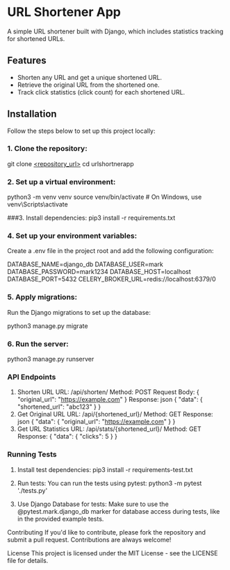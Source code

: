 # URL Shortener App

A simple URL shortener built with Django, which includes statistics tracking for shortened URLs.

## Features

- Shorten any URL and get a unique shortened URL.
- Retrieve the original URL from the shortened one.
- Track click statistics (click count) for each shortened URL.

## Installation

Follow the steps below to set up this project locally:

### 1. Clone the repository:

git clone [<repository_url>](https://github.com/markwagdy/urlShortener.git)
cd urlshortnerapp

### 2. Set up a virtual environment:

python3 -m venv venv
source venv/bin/activate  # On Windows, use venv\Scripts\activate

###3. Install dependencies:
pip3 install -r requirements.txt


### 4. Set up your environment variables:
Create a .env file in the project root and add the following configuration:

DATABASE_NAME=django_db
DATABASE_USER=mark
DATABASE_PASSWORD=mark1234
DATABASE_HOST=localhost
DATABASE_PORT=5432
CELERY_BROKER_URL=redis://localhost:6379/0

### 5. Apply migrations:
Run the Django migrations to set up the database:

python3 manage.py migrate

### 6. Run the server:

python3 manage.py runserver

### API Endpoints
  1. Shorten URL
  URL: /api/shorten/
  Method: POST
  Request Body:
  {
    "original_url": "https://example.com"
  }
  Response:
  json
  {
    "data": {
      "shortened_url": "abc123"
    }
  }
  2. Get Original URL
  URL: /api/{shortened_url}/
  Method: GET
  Response:
  json
  {
    "data": {
      "original_url": "https://example.com"
    }
  }
  3. Get URL Statistics
  URL: /api/stats/{shortened_url}/
  Method: GET
  Response:
  {
    "data": {
      "clicks": 5
    }
  }
### Running Tests
  1. Install test dependencies:
  pip3 install -r requirements-test.txt

  2. Run tests:
  You can run the tests using pytest:
  python3 -m pytest './tests.py'

  3. Use Django Database for tests:
  Make sure to use the @pytest.mark.django_db marker for database access during tests, like in the provided example tests.

Contributing
If you'd like to contribute, please fork the repository and submit a pull request. Contributions are always welcome!

License
This project is licensed under the MIT License - see the LICENSE file for details.

